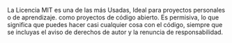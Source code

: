 La Licencia MIT es una de las más Usadas, Ideal para proyectos personales o de aprendizaje. 
como proyectos de código abierto. Es permisiva, lo que significa que puedes hacer casi 
cualquier cosa con el código, siempre que se incluyas el aviso de derechos de autor
y la renuncia de responsabilidad.